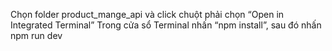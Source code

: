 Chọn folder product_mange_api và click chuột phải chọn “Open in Integrated Terminal”
Trong cửa sổ Terminal nhấn “npm install”, sau đó nhấn npm run dev

